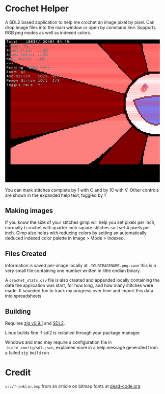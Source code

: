 # Crochet Helper

A SDL2 based application to help me crochet an image pixel by pixel. Can drop
image files into the main window or open by command line. Supports RGB png modes
as well as indexed colors.

![sample screenshot](sample.png)

You can mark stitches complete by 1 with C and by 10 with V. Other controls are
shown in the expanded help text, toggled by ?

## Making images

If you know the size of your stitches gimp will help you set pixels per inch,
normally I crochet with quarter inch square stitches so I set 4 pixels per inch.
Gimp also helps with reducing colors by setting an automatically deduced
indexed color palette in Image > Mode > Indexed.

## Files Created

Information is saved per-image locally at `.YOURIMAGENAME.png.save` this is a
very small file containing one number written in little endian binary.

A `crochet_stats.csv` file is also created and appended locally containing the
date the application was start, for how long, and how many stitches were made.
It sounded fun to track my progress over time and import this data into
spreadsheets.

## Building

Requires [zig v0.9.1](https://ziglang.org) and
[SDL2](https://www.libsdl.org/download-2.0.php).

Linux builds fine if sdl2 is installed through your package manager.

Windows and mac may require a configuration file in `.build_config/sdl.json`,
explained more in a help message generated from a failed `zig build` run.

# Credit

`src/franklin.bmp` from an article on bitmap fonts at
[dead-code.org](http://docs.dead-code.org/wme/inside_ui_fonts_bitmap.html "Dead
Code article on ui bitmap fonts")
